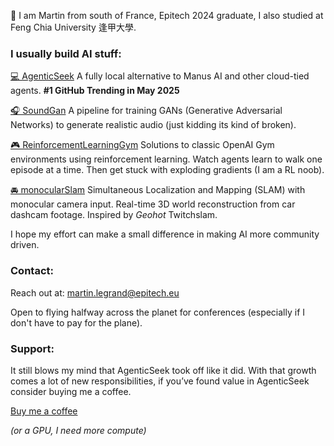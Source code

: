 

👋 I am Martin from south of France, Epitech 2024 graduate, I also studied at Feng Chia University 逢甲大學.

### I usually build AI stuff:

[💻 AgenticSeek](https://github.com/Fosowl/agenticSeek)
A fully local alternative to Manus AI and other cloud-tied agents. **#1 GitHub Trending in May 2025**

[🎧 SoundGan](https://github.com/Fosowl/SoundGan)
A pipeline for training GANs (Generative Adversarial Networks) to generate realistic audio (just kidding its kind of broken).

[🎮 ReinforcementLearningGym](https://github.com/Fosowl/ReinforcementLearningGym)
Solutions to classic OpenAI Gym environments using reinforcement learning.
Watch agents learn to walk one episode at a time. Then get stuck with exploding gradients (I am a RL noob).

[🚘 monocularSlam](https://github.com/Fosowl/monocularSlam)
Simultaneous Localization and Mapping (SLAM) with monocular camera input.
Real-time 3D world reconstruction from car dashcam footage. Inspired by *Geohot* Twitchslam.

I hope my effort can make a small difference in making AI more community driven.

### Contact:

Reach out at: martin.legrand@epitech.eu

Open to flying halfway across the planet for conferences (especially if I don't have to pay for the plane).

### Support:

It still blows my mind that AgenticSeek took off like it did. With that growth comes a lot of new responsibilities, if you’ve found value in AgenticSeek consider buying me a coffee.

[Buy me a coffee](https://buymeacoffee.com/fosowl)

*(or a GPU, I need more compute)*
